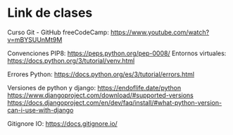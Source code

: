 # Link de clases 

Curso Git - GitHub freeCodeCamp: https://www.youtube.com/watch?v=mBYSUUnMt9M

Convenciones PIP8: https://peps.python.org/pep-0008/
Entornos virtuales: https://docs.python.org/3/tutorial/venv.html

Errores Python: https://docs.python.org/es/3/tutorial/errors.html

Versiones de python y django:
https://endoflife.date/python
https://www.djangoproject.com/download/#supported-versions
https://docs.djangoproject.com/en/dev/faq/install/#what-python-version-can-i-use-with-django

Gitignore IO: https://docs.gitignore.io/